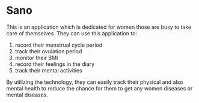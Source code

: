 # Sano

This is an application which is dedicated for women those are busy to take care of themselves.
They can use this application to:
1. record their menstrual cycle period
2. track their ovulation period
3. monitor their BMI
4. record their feelings in the diary
5. track their mental activities

By utilizing the technology, they can easily track their physical and also mental health to reduce the chance for them to get any women diseases or mental diseases.
